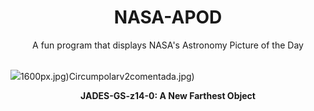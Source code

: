 <div align="center">
  <h1>
    NASA-APOD
  </h1>
</div>
  
<div align="center">
  A fun program that displays NASA's Astronomy Picture of the Day
</div>

<br>

![](https://apod.nasa.gov/apod/image/2406/MostDistantGalaxy_Webb_960.jpg)1600px.jpg)Circumpolarv2comentada.jpg)

<p align = "center">
  <b>JADES-GS-z14-0: A New Farthest Object</b>
</p>

